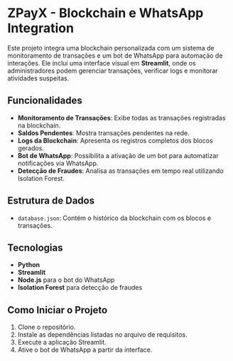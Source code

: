 # ZPayX - Blockchain e WhatsApp Integration

Este projeto integra uma blockchain personalizada com um sistema de monitoramento de transações e um bot de WhatsApp para automação de interações. Ele inclui uma interface visual em **Streamlit**, onde os administradores podem gerenciar transações, verificar logs e monitorar atividades suspeitas.

## Funcionalidades
- **Monitoramento de Transações**: Exibe todas as transações registradas na blockchain.
- **Saldos Pendentes**: Mostra transações pendentes na rede.
- **Logs da Blockchain**: Apresenta os registros completos dos blocos gerados.
- **Bot de WhatsApp**: Possibilita a ativação de um bot para automatizar notificações via WhatsApp.
- **Detecção de Fraudes**: Analisa as transações em tempo real utilizando Isolation Forest.

## Estrutura de Dados
- `database.json`: Contém o histórico da blockchain com os blocos e transações.

## Tecnologias
- **Python**
- **Streamlit**
- **Node.js** para o bot do WhatsApp
- **Isolation Forest** para detecção de fraudes

## Como Iniciar o Projeto
1. Clone o repositório.
2. Instale as dependências listadas no arquivo de requisitos.
3. Execute a aplicação Streamlit.
4. Ative o bot de WhatsApp a partir da interface.

